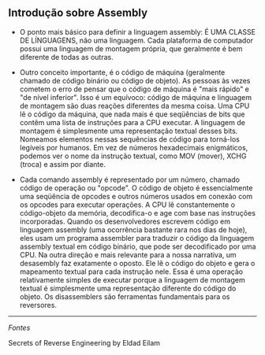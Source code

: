 Introdução sobre Assembly
---------------------------


- O ponto mais básico para definir a linguagem assembly: É UMA CLASSE DE LÍNGUAGENS, não uma linguagem. Cada plataforma de computador possui uma linguagem de montagem própria, que geralmente é bem diferente de todas as outras.

- Outro conceito importante, é o código de máquina (geralmente chamado de código binário ou código de objeto). As pessoas às vezes cometem o erro de pensar que o código de máquina é "mais rápido" e "de nível inferior". Isso é um equívoco: código de máquina e linguagem de montagem são duas reações diferentes da mesma coisa. Uma CPU lê o código da máquina, que nada mais é que seqüências de bits que contêm uma lista de instruções para a CPU executar. A linguagem de montagem é simplesmente uma representação textual desses bits. Nomeamos elementos nessas sequências de código para torná-los legíveis por humanos. Em vez de números hexadecimais enigmáticos, podemos ver o nome da instrução textual, como MOV (mover), XCHG (troca) e assim por diante.

- Cada comando assembly é representado por um número, chamado código de operação ou "opcode". O código de objeto é essencialmente uma seqüência de opcodes e outros números usados ​​em conexão com os opcodes para executar operações. A CPU lê constantemente o código-objeto da memória, decodifica-o e age com base nas instruções incorporadas. Quando os desenvolvedores escrevem código em linguagem assembly (uma ocorrência bastante rara nos dias de hoje), eles usam um programa assembler para traduzir o código da linguagem assembly textual em código binário, que pode ser decodificado por uma CPU. Na outra direção e mais relevante para a nossa narrativa, um desasembly faz exatamente o oposto. Ele lê o código do objeto e gera o mapeamento textual para cada instrução nele. Essa é uma operação relativamente simples de executar porque a linguagem de montagem textual é simplesmente uma representação diferente do código do objeto. Os disassemblers são ferramentas fundamentais para os reversores.


----

_Fontes_

Secrets of Reverse Engineering by Eldad Eilam
